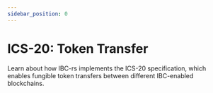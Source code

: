 ```yaml
---
sidebar_position: 0
---
```


# ICS-20: Token Transfer

Learn about how IBC-rs implements the ICS-20 specification, which enables
fungible token transfers between different IBC-enabled blockchains.

